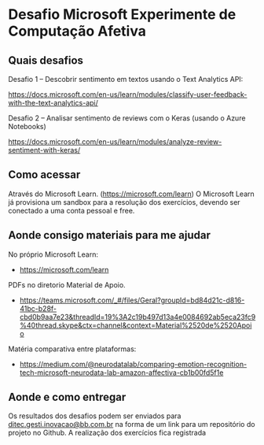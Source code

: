 # Desafio Microsoft Experimente de Computação Afetiva

## Quais desafios
Desafio 1 – Descobrir sentimento em textos usando o Text Analytics API:

https://docs.microsoft.com/en-us/learn/modules/classify-user-feedback-with-the-text-analytics-api/

 

Desafio 2 – Analisar sentimento de reviews com o Keras (usando o Azure Notebooks)

https://docs.microsoft.com/en-us/learn/modules/analyze-review-sentiment-with-keras/

## Como acessar
Através do Microsoft Learn. (https://microsoft.com/learn)
O Microsoft Learn já provisiona um sandbox para a resolução dos exercícios, devendo ser conectado a uma conta pessoal e free.

## Aonde consigo materiais para me ajudar
No próprio Microsoft Learn:
- https://microsoft.com/learn

PDFs no diretorio Material de Apoio.
- https://teams.microsoft.com/_#/files/Geral?groupId=bd84d21c-d816-41bc-b28f-cbd0b9aa7e23&threadId=19%3A2c19b497d13a4e0084692ab5eca23fc9%40thread.skype&ctx=channel&context=Material%2520de%2520Apoio

Matéria comparativa entre plataformas:
- https://medium.com/@neurodatalab/comparing-emotion-recognition-tech-microsoft-neurodata-lab-amazon-affectiva-cb1b00fd5f1e

## Aonde e como entregar
Os resultados dos desafios podem ser enviados para ditec.gesti.inovacao@bb.com.br na forma de um link para um repositório do projeto no Github. A realização dos exercícios fica registrada
